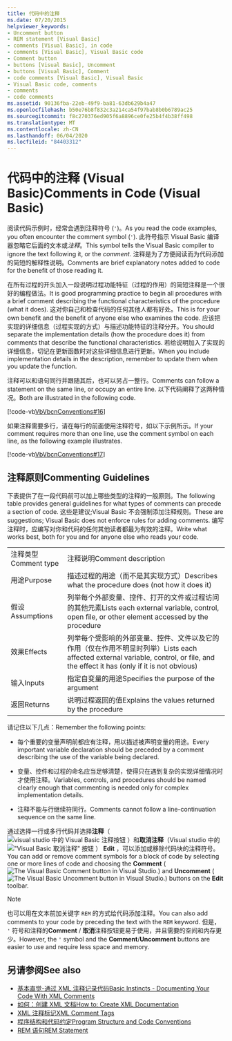 ```yaml
---
title: 代码中的注释
ms.date: 07/20/2015
helpviewer_keywords:
- Uncomment button
- REM statement [Visual Basic]
- comments [Visual Basic], in code
- comments [Visual Basic], Visual Basic code
- Comment button
- buttons [Visual Basic], Uncomment
- buttons [Visual Basic], Comment
- code comments [Visual Basic], Visual Basic
- Visual Basic code, comments
- comments
- code comments
ms.assetid: 90136fba-22eb-49f9-ba81-63db629b4a47
ms.openlocfilehash: b50e76b8f832c3a214ca54f97bab8b0b6789ac25
ms.sourcegitcommit: f8c270376ed905f6a8896ce0fe25b4f4b38ff498
ms.translationtype: MT
ms.contentlocale: zh-CN
ms.lasthandoff: 06/04/2020
ms.locfileid: "84403312"
---
```

# <a name="comments-in-code-visual-basic"></a><span data-ttu-id="fdd6b-102">代码中的注释 (Visual Basic)</span><span class="sxs-lookup"><span data-stu-id="fdd6b-102">Comments in Code (Visual Basic)</span></span>
<span data-ttu-id="fdd6b-103">阅读代码示例时，经常会遇到注释符号 (`'`)。</span><span class="sxs-lookup"><span data-stu-id="fdd6b-103">As you read the code examples, you often encounter the comment symbol (`'`).</span></span> <span data-ttu-id="fdd6b-104">此符号指示 Visual Basic 编译器忽略它后面的文本或*注释*。</span><span class="sxs-lookup"><span data-stu-id="fdd6b-104">This symbol tells the Visual Basic compiler to ignore the text following it, or the *comment*.</span></span> <span data-ttu-id="fdd6b-105">注释是为了方便阅读而为代码添加的简短的解释性说明。</span><span class="sxs-lookup"><span data-stu-id="fdd6b-105">Comments are brief explanatory notes added to code for the benefit of those reading it.</span></span>  
  
 <span data-ttu-id="fdd6b-106">在所有过程的开头加入一段说明过程功能特征（过程的作用）的简短注释是一个很好的编程做法。</span><span class="sxs-lookup"><span data-stu-id="fdd6b-106">It is good programming practice to begin all procedures with a brief comment describing the functional characteristics of the procedure (what it does).</span></span> <span data-ttu-id="fdd6b-107">这对你自己和检查代码的任何其他人都有好处。</span><span class="sxs-lookup"><span data-stu-id="fdd6b-107">This is for your own benefit and the benefit of anyone else who examines the code.</span></span> <span data-ttu-id="fdd6b-108">应该把实现的详细信息（过程实现的方式）与描述功能特征的注释分开。</span><span class="sxs-lookup"><span data-stu-id="fdd6b-108">You should separate the implementation details (how the procedure does it) from comments that describe the functional characteristics.</span></span> <span data-ttu-id="fdd6b-109">若给说明加入了实现的详细信息，切记在更新函数时对这些详细信息进行更新。</span><span class="sxs-lookup"><span data-stu-id="fdd6b-109">When you include implementation details in the description, remember to update them when you update the function.</span></span>  
  
 <span data-ttu-id="fdd6b-110">注释可以和语句同行并跟随其后，也可以另占一整行。</span><span class="sxs-lookup"><span data-stu-id="fdd6b-110">Comments can follow a statement on the same line, or occupy an entire line.</span></span> <span data-ttu-id="fdd6b-111">以下代码阐释了这两种情况。</span><span class="sxs-lookup"><span data-stu-id="fdd6b-111">Both are illustrated in the following code.</span></span>  
  
 [!code-vb[VbVbcnConventions#16](~/samples/snippets/visualbasic/VS_Snippets_VBCSharp/VbVbcnConventions/VB/Class1.vb#16)]  
  
 <span data-ttu-id="fdd6b-112">如果注释需要多行，请在每行的前面使用注释符号，如以下示例所示。</span><span class="sxs-lookup"><span data-stu-id="fdd6b-112">If your comment requires more than one line, use the comment symbol on each line, as the following example illustrates.</span></span>  
  
 [!code-vb[VbVbcnConventions#17](~/samples/snippets/visualbasic/VS_Snippets_VBCSharp/VbVbcnConventions/VB/Class1.vb#17)]  
  
## <a name="commenting-guidelines"></a><span data-ttu-id="fdd6b-113">注释原则</span><span class="sxs-lookup"><span data-stu-id="fdd6b-113">Commenting Guidelines</span></span>  
 <span data-ttu-id="fdd6b-114">下表提供了在一段代码前可以加上哪些类型的注释的一般原则。</span><span class="sxs-lookup"><span data-stu-id="fdd6b-114">The following table provides general guidelines for what types of comments can precede a section of code.</span></span> <span data-ttu-id="fdd6b-115">这些是建议;Visual Basic 不会强制添加注释规则。</span><span class="sxs-lookup"><span data-stu-id="fdd6b-115">These are suggestions; Visual Basic does not enforce rules for adding comments.</span></span> <span data-ttu-id="fdd6b-116">编写注释时，应编写对你和代码的任何其他读者都最为有效的注释。</span><span class="sxs-lookup"><span data-stu-id="fdd6b-116">Write what works best, both for you and for anyone else who reads your code.</span></span>  
  
|||  
|---|---|  
|<span data-ttu-id="fdd6b-117">注释类型</span><span class="sxs-lookup"><span data-stu-id="fdd6b-117">Comment type</span></span>|<span data-ttu-id="fdd6b-118">注释说明</span><span class="sxs-lookup"><span data-stu-id="fdd6b-118">Comment description</span></span>|  
|<span data-ttu-id="fdd6b-119">用途</span><span class="sxs-lookup"><span data-stu-id="fdd6b-119">Purpose</span></span>|<span data-ttu-id="fdd6b-120">描述过程的用途（而不是其实现方式）</span><span class="sxs-lookup"><span data-stu-id="fdd6b-120">Describes what the procedure does (not how it does it)</span></span>|  
|<span data-ttu-id="fdd6b-121">假设</span><span class="sxs-lookup"><span data-stu-id="fdd6b-121">Assumptions</span></span>|<span data-ttu-id="fdd6b-122">列举每个外部变量、控件、打开的文件或过程访问的其他元素</span><span class="sxs-lookup"><span data-stu-id="fdd6b-122">Lists each external variable, control, open file, or other element accessed by the procedure</span></span>|  
|<span data-ttu-id="fdd6b-123">效果</span><span class="sxs-lookup"><span data-stu-id="fdd6b-123">Effects</span></span>|<span data-ttu-id="fdd6b-124">列举每个受影响的外部变量、控件、文件以及它的作用（仅在作用不明显时列举）</span><span class="sxs-lookup"><span data-stu-id="fdd6b-124">Lists each affected external variable, control, or file, and the effect it has (only if it is not obvious)</span></span>|  
|<span data-ttu-id="fdd6b-125">输入</span><span class="sxs-lookup"><span data-stu-id="fdd6b-125">Inputs</span></span>|<span data-ttu-id="fdd6b-126">指定自变量的用途</span><span class="sxs-lookup"><span data-stu-id="fdd6b-126">Specifies the purpose of the argument</span></span>|  
|<span data-ttu-id="fdd6b-127">返回</span><span class="sxs-lookup"><span data-stu-id="fdd6b-127">Returns</span></span>|<span data-ttu-id="fdd6b-128">说明过程返回的值</span><span class="sxs-lookup"><span data-stu-id="fdd6b-128">Explains the values returned by the procedure</span></span>|  
  
 <span data-ttu-id="fdd6b-129">请记住以下几点：</span><span class="sxs-lookup"><span data-stu-id="fdd6b-129">Remember the following points:</span></span>  
  
- <span data-ttu-id="fdd6b-130">每个重要的变量声明前都应有注释，用以描述被声明变量的用途。</span><span class="sxs-lookup"><span data-stu-id="fdd6b-130">Every important variable declaration should be preceded by a comment describing the use of the variable being declared.</span></span>  
  
- <span data-ttu-id="fdd6b-131">变量、控件和过程的命名应当足够清楚，使得只在遇到复杂的实现详细情况时才使用注释。</span><span class="sxs-lookup"><span data-stu-id="fdd6b-131">Variables, controls, and procedures should be named clearly enough that commenting is needed only for complex implementation details.</span></span>  
  
- <span data-ttu-id="fdd6b-132">注释不能与行继续符同行。</span><span class="sxs-lookup"><span data-stu-id="fdd6b-132">Comments cannot follow a line-continuation sequence on the same line.</span></span>  
  
 <span data-ttu-id="fdd6b-133">通过选择一行或多行代码并选择**注释**（ ![ visual studio 中的 Visual Basic 注释按钮 ](./media/comments-in-code/visual-basic-comment-button.gif) ）和**取消注释**（Visual studio 中的 ![ "Visual Basic 取消注释" 按钮 ](./media/comments-in-code/visual-basic-uncomment-button.gif) ） **Edit** ，可以添加或移除代码块的注释符号。</span><span class="sxs-lookup"><span data-stu-id="fdd6b-133">You can add or remove comment symbols for a block of code by selecting one or more lines of code and choosing the **Comment** (![The Visual Basic Comment button in Visual Studio.](./media/comments-in-code/visual-basic-comment-button.gif)) and **Uncomment** (![The Visual Basic Uncomment button in Visual Studio.](./media/comments-in-code/visual-basic-uncomment-button.gif)) buttons on the **Edit** toolbar.</span></span>  
  
> [!NOTE]
> <span data-ttu-id="fdd6b-134">也可以用在文本前加关键字 `REM` 的方式给代码添加注释。</span><span class="sxs-lookup"><span data-stu-id="fdd6b-134">You can also add comments to your code by preceding the text with the `REM` keyword.</span></span> <span data-ttu-id="fdd6b-135">但是， `'` 符号和注释的**Comment** / **取消**注释按钮更易于使用，并且需要的空间和内存更少。</span><span class="sxs-lookup"><span data-stu-id="fdd6b-135">However, the `'` symbol and the **Comment**/**Uncomment** buttons are easier to use and require less space and memory.</span></span>  
  
## <a name="see-also"></a><span data-ttu-id="fdd6b-136">另请参阅</span><span class="sxs-lookup"><span data-stu-id="fdd6b-136">See also</span></span>

- [<span data-ttu-id="fdd6b-137">基本直觉-通过 XML 注释记录代码</span><span class="sxs-lookup"><span data-stu-id="fdd6b-137">Basic Instincts - Documenting Your Code With XML Comments</span></span>](https://docs.microsoft.com/archive/msdn-magazine/2009/may/documenting-your-code-with-xml-comments)
- [<span data-ttu-id="fdd6b-138">如何：创建 XML 文档</span><span class="sxs-lookup"><span data-stu-id="fdd6b-138">How to: Create XML Documentation</span></span>](how-to-create-xml-documentation.md)
- [<span data-ttu-id="fdd6b-139">XML 注释标记</span><span class="sxs-lookup"><span data-stu-id="fdd6b-139">XML Comment Tags</span></span>](../../language-reference/xmldoc/index.md)
- [<span data-ttu-id="fdd6b-140">程序结构和代码约定</span><span class="sxs-lookup"><span data-stu-id="fdd6b-140">Program Structure and Code Conventions</span></span>](program-structure-and-code-conventions.md)
- [<span data-ttu-id="fdd6b-141">REM 语句</span><span class="sxs-lookup"><span data-stu-id="fdd6b-141">REM Statement</span></span>](../../language-reference/statements/rem-statement.md)
